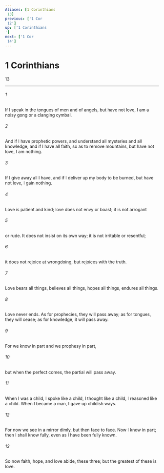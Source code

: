```yaml
---
Aliases: [1 Corinthians 13]
previous: ['1 Cor 12']
up: ['1 Corinthians']
next: ['1 Cor 14']
---
```

# 1 Corinthians 13

***
 

###### 1 
If I speak in the tongues of men and of angels, but have not love, I am a noisy gong or a clanging cymbal.  

###### 2 
And if I have prophetic powers, and understand all mysteries and all knowledge, and if I have all faith, so as to remove mountains, but have not love, I am nothing.  

###### 3 
If I give away all I have, and if I deliver up my body to be burned, but have not love, I gain nothing.  

###### 4 
Love is patient and kind; love does not envy or boast; it is not arrogant  

###### 5 
or rude. It does not insist on its own way; it is not irritable or resentful;  

###### 6 
it does not rejoice at wrongdoing, but rejoices with the truth.  

###### 7 
Love bears all things, believes all things, hopes all things, endures all things.  

###### 8 
Love never ends. As for prophecies, they will pass away; as for tongues, they will cease; as for knowledge, it will pass away.  

###### 9 
For we know in part and we prophesy in part,  

###### 10 
but when the perfect comes, the partial will pass away.  

###### 11 
When I was a child, I spoke like a child, I thought like a child, I reasoned like a child. When I became a man, I gave up childish ways.  

###### 12 
For now we see in a mirror dimly, but then face to face. Now I know in part; then I shall know fully, even as I have been fully known.  

###### 13 
So now faith, hope, and love abide, these three; but the greatest of these is love.
